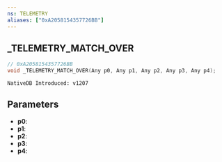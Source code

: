 ```yaml
---
ns: TELEMETRY
aliases: ["0xA2058154357726BB"]
---
```

## _TELEMETRY_MATCH_OVER

```c
// 0xA2058154357726BB
void _TELEMETRY_MATCH_OVER(Any p0, Any p1, Any p2, Any p3, Any p4);
```

```
NativeDB Introduced: v1207
```

## Parameters
* **p0**:
* **p1**:
* **p2**:
* **p3**:
* **p4**:

